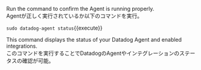 Run the command to confirm the Agent is running properly.<br>
Agentが正しく実行されているか以下のコマンドを実行。

`sudo datadog-agent status`{{execute}}

This command displays the status of your Datadog Agent and enabled integrations.<br>
このコマンドを実行することでDatadogのAgentやインテグレーションのステータスの確認が可能。